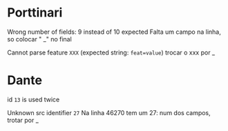 # Porttinari

Wrong number of fields: 9 instead of 10 expected
Falta um campo na linha, so colocar " _" no final

Cannot parse feature `XXX` (expected string: `feat=value`)
trocar o xxx por _

# Dante

id `13` is used twice

Unknown src identifier `27`
Na linha 46270 tem um 27: num dos campos, trotar por _